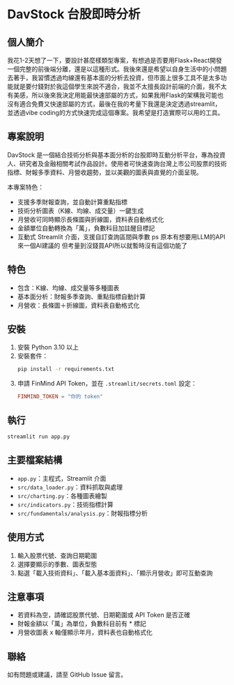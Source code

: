 # DavStock 台股即時分析
## 個人簡介
我花1-2天想了一下，要設計甚麼樣類型專案，有想過是否要用Flask+React開發一個完整的前後端分離，還是以這種形式。我後來還是希望以自身生活中的小問題去著手，我習慣透過均線還有基本面的分析去投資，但市面上很多工具不是太多功能就是要付錢對於我這個學生來說不適合，我並不太擅長設計前端的介面，我不太有美感，所以後來我決定用能最快速部屬的方式，如果我用Flask的架構我可能也沒有適合免費又快速部屬的方式，最後在我的考量下我還是決定透過streamlit，並透過vibe coding的方式快速完成這個專案。我希望是打造實際可以用的工具。
## 專案說明
DavStock 是一個結合技術分析與基本面分析的台股即時互動分析平台，專為投資人、研究者及金融相關考試作品設計。使用者可快速查詢台灣上市公司股票的技術指標、財報多季資料、月營收趨勢，並以美觀的圖表與直覺的介面呈現。

本專案特色：
- 支援多季財報查詢，並自動計算重點指標
- 技術分析圖表（K線、均線、成交量）一鍵生成
- 月營收可同時顯示長條圖與折線圖，資料表自動格式化
- 金額單位自動轉換為「萬」，負數科目加註醒目標記
- 互動式 Streamlit 介面，支援自訂查詢區間與季數
  ps 原本有想要用LLM的API來一個AI建議的 但考量到沒錢買API所以就暫時沒有這個功能了


## 特色
- 包含：K線、均線、成交量等多種圖表
- 基本面分析：財報多季查詢、重點指標自動計算
- 月營收：長條圖＋折線圖，資料表自動格式化


## 安裝
1. 安裝 Python 3.10 以上
2. 安裝套件：
   ```bash
   pip install -r requirements.txt
   ```
3. 申請 FinMind API Token，並在 `.streamlit/secrets.toml` 設定：
   ```toml
   FINMIND_TOKEN = "你的 token"
   ```

## 執行
```bash
streamlit run app.py
```

## 主要檔案結構
- `app.py`：主程式，Streamlit 介面
- `src/data_loader.py`：資料抓取與處理
- `src/charting.py`：各種圖表繪製
- `src/indicators.py`：技術指標計算
- `src/fundamentals/analysis.py`：財報指標分析

## 使用方式
1. 輸入股票代號、查詢日期範圍
2. 選擇要顯示的季數、圖表型態
3. 點選「載入技術資料」、「載入基本面資料」、「顯示月營收」即可互動查詢

## 注意事項
- 若資料為空，請確認股票代號、日期範圍或 API Token 是否正確
- 財報金額以「萬」為單位，負數科目前有 * 標記
- 月營收圖表 x 軸僅顯示年月，資料表也自動格式化

## 聯絡
如有問題或建議，請至 GitHub Issue 留言。
